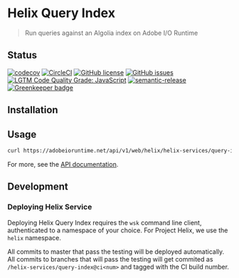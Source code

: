 # Helix Query Index

> Run queries against an Algolia index on Adobe I/O Runtime

## Status
[![codecov](https://img.shields.io/codecov/c/github/adobe/helix-index-query.svg)](https://codecov.io/gh/adobe/helix-query-index)
[![CircleCI](https://img.shields.io/circleci/project/github/adobe/helix-query-index.svg)](https://circleci.com/gh/adobe/helix-query-index)
[![GitHub license](https://img.shields.io/github/license/adobe/helix-query-index.svg)](https://github.com/adobe/helix-query-index/blob/master/LICENSE.txt)
[![GitHub issues](https://img.shields.io/github/issues/adobe/helix-query-index.svg)](https://github.com/adobe/helix-query-index/issues)
[![LGTM Code Quality Grade: JavaScript](https://img.shields.io/lgtm/grade/javascript/g/adobe/helix-query-index.svg?logo=lgtm&logoWidth=18)](https://lgtm.com/projects/g/adobe/helix-query-index)
[![semantic-release](https://img.shields.io/badge/%20%20%F0%9F%93%A6%F0%9F%9A%80-semantic--release-e10079.svg)](https://github.com/semantic-release/semantic-release) [![Greenkeeper badge](https://badges.greenkeeper.io/adobe/helix-query-index.svg)](https://greenkeeper.io/)

## Installation

## Usage

```bash
curl https://adobeioruntime.net/api/v1/web/helix/helix-services/query-index@v1
```

For more, see the [API documentation](docs/API.md).

## Development

### Deploying Helix Service

Deploying Helix Query Index requires the `wsk` command line client, authenticated to a namespace of your choice. For Project Helix, we use the `helix` namespace.

All commits to master that pass the testing will be deployed automatically. All commits to branches that will pass the testing will get commited as `/helix-services/query-index@ci<num>` and tagged with the CI build number.
